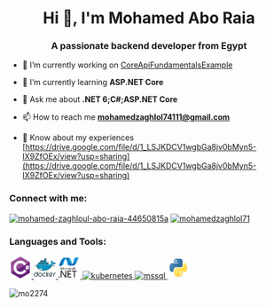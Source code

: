<h1 align="center">Hi 👋, I'm Mohamed Abo Raia</h1>
<h3 align="center">A passionate backend developer from Egypt</h3>

- 🔭 I’m currently working on [CoreApiFundamentalsExample](https://github.com/mo2274/CoreApiFundamentalsExample)

- 🌱 I’m currently learning **ASP.NET Core**

- 💬 Ask me about **.NET 6;C#;ASP.NET Core**

- 📫 How to reach me **mohamedzaghlol74111@gmail.com**

- 📄 Know about my experiences [https://drive.google.com/file/d/1_LSJKDCV1wgbGa8jv0bMyn5-IX9ZfOEx/view?usp=sharing](https://drive.google.com/file/d/1_LSJKDCV1wgbGa8jv0bMyn5-IX9ZfOEx/view?usp=sharing)

<h3 align="left">Connect with me:</h3>
<p align="left">
<a href="https://linkedin.com/in/mohamed-zaghloul-abo-raia-44650815a" target="blank"><img align="center" src="https://raw.githubusercontent.com/rahuldkjain/github-profile-readme-generator/master/src/images/icons/Social/linked-in-alt.svg" alt="mohamed-zaghloul-abo-raia-44650815a" height="30" width="40" /></a>
<a href="https://www.hackerrank.com/mohamedzaghlol71" target="blank"><img align="center" src="https://raw.githubusercontent.com/rahuldkjain/github-profile-readme-generator/master/src/images/icons/Social/hackerrank.svg" alt="mohamedzaghlol71" height="30" width="40" /></a>
</p>

<h3 align="left">Languages and Tools:</h3>
<p align="left"> <a href="https://www.w3schools.com/cs/" target="_blank" rel="noreferrer"> <img src="https://raw.githubusercontent.com/devicons/devicon/master/icons/csharp/csharp-original.svg" alt="csharp" width="40" height="40"/> </a> <a href="https://www.docker.com/" target="_blank" rel="noreferrer"> <img src="https://raw.githubusercontent.com/devicons/devicon/master/icons/docker/docker-original-wordmark.svg" alt="docker" width="40" height="40"/> </a> <a href="https://dotnet.microsoft.com/" target="_blank" rel="noreferrer"> <img src="https://raw.githubusercontent.com/devicons/devicon/master/icons/dot-net/dot-net-original-wordmark.svg" alt="dotnet" width="40" height="40"/> </a> <a href="https://kubernetes.io" target="_blank" rel="noreferrer"> <img src="https://www.vectorlogo.zone/logos/kubernetes/kubernetes-icon.svg" alt="kubernetes" width="40" height="40"/> </a> <a href="https://www.microsoft.com/en-us/sql-server" target="_blank" rel="noreferrer"> <img src="https://www.svgrepo.com/show/303229/microsoft-sql-server-logo.svg" alt="mssql" width="40" height="40"/> </a> <a href="https://www.python.org" target="_blank" rel="noreferrer"> <img src="https://raw.githubusercontent.com/devicons/devicon/master/icons/python/python-original.svg" alt="python" width="40" height="40"/> </a> </p>

<p><img align="center" src="https://github-readme-stats.vercel.app/api/top-langs?username=mo2274&show_icons=true&locale=en&layout=compact" alt="mo2274" /></p>

